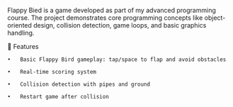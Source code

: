 Flappy Bied is a game developed as part of my advanced programming course. The project demonstrates core programming concepts like object-oriented design, collision detection, game loops, and basic graphics handling.

🚀 Features

	•	Basic Flappy Bird gameplay: tap/space to flap and avoid obstacles
 
	•	Real-time scoring system
 
	•	Collision detection with pipes and ground
 
	•	Restart game after collision

 
